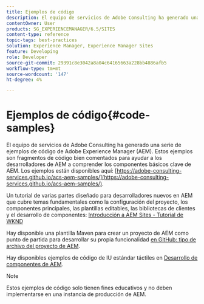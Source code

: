 ```yaml
---
title: Ejemplos de código
description: El equipo de servicios de Adobe Consulting ha generado una serie de ejemplos de código de Adobe Experience Manager.
contentOwner: User
products: SG_EXPERIENCEMANAGER/6.5/SITES
content-type: reference
topic-tags: best-practices
solution: Experience Manager, Experience Manager Sites
feature: Developing
role: Developer
source-git-commit: 29391c8e3042a8a04c64165663a228bb4886afb5
workflow-type: tm+mt
source-wordcount: '147'
ht-degree: 4%

---
```


# Ejemplos de código{#code-samples}

El equipo de servicios de Adobe Consulting ha generado una serie de ejemplos de código de Adobe Experience Manager (AEM). Estos ejemplos son fragmentos de código bien comentados para ayudar a los desarrolladores de AEM a comprender los componentes básicos clave de AEM. Los ejemplos están disponibles aquí: [https://adobe-consulting-services.github.io/acs-aem-samples/](https://adobe-consulting-services.github.io/acs-aem-samples/).

Un tutorial de varias partes diseñado para desarrolladores nuevos en AEM que cubre temas fundamentales como la configuración del proyecto, los componentes principales, las plantillas editables, las bibliotecas de clientes y el desarrollo de componentes: [Introducción a AEM Sites - Tutorial de WKND](https://experienceleague.adobe.com/docs/experience-manager-learn/getting-started-wknd-tutorial-develop/overview.html?lang=es)

Hay disponible una plantilla Maven para crear un proyecto de AEM como punto de partida para desarrollar su propia funcionalidad [en GitHub: tipo de archivo del proyecto de AEM](https://github.com/adobe/aem-project-archetype).

Hay disponibles ejemplos de código de IU estándar táctiles en [Desarrollo de componentes de AEM](/help/sites-developing/developing-components.md).

>[!NOTE]
>
>Estos ejemplos de código solo tienen fines educativos y no deben implementarse en una instancia de producción de AEM.
